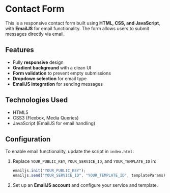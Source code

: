 # Contact Form

This is a responsive contact form built using **HTML, CSS, and JavaScript**, with **EmailJS** for email functionality. The form allows users to submit messages directly via email.

## Features
- Fully **responsive** design
- **Gradient background** with a clean UI
- **Form validation** to prevent empty submissions
- **Dropdown selection** for email type
- **EmailJS integration** for sending messages

## Technologies Used
- HTML5
- CSS3 (Flexbox, Media Queries)
- JavaScript (EmailJS for email handling)


## Configuration
To enable email functionality, update the script in `index.html`:
1. Replace `YOUR_PUBLIC_KEY`, `YOUR_SERVICE_ID`, and `YOUR_TEMPLATE_ID` in:
   ```js
   emailjs.init("YOUR_PUBLIC_KEY");
   emailjs.send("YOUR_SERVICE_ID", "YOUR_TEMPLATE_ID", templateParams)
   ```
2. Set up an **EmailJS account** and configure your service and template.



